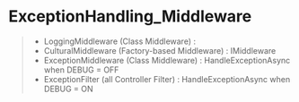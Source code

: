 # ExceptionHandling_Middleware

> - LoggingMiddleware (Class Middleware) : 
> - CulturalMiddleware (Factory-based Middleware) : IMiddleware
> - ExceptionMiddleware (Class Middleware) : HandleExceptionAsync when DEBUG = OFF
> - ExceptionFilter (all Controller Filter) : HandleExceptionAsync when DEBUG = ON
